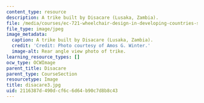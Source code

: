 ```yaml
---
content_type: resource
description: A trike built by Disacare (Lusaka, Zambia).
file: /media/courses/ec-721-wheelchair-design-in-developing-countries-spring-2009/2116387d490dcf6c6d64b90c7d8b8c43_disacare3.jpg
file_type: image/jpeg
image_metadata:
  caption: A trike built by Disacare (Lusaka, Zambia).
  credit: 'Credit: Photo courtesy of Amos G. Winter.'
  image-alt: Rear angle view photo of trike.
learning_resource_types: []
ocw_type: OCWImage
parent_title: Disacare
parent_type: CourseSection
resourcetype: Image
title: disacare3.jpg
uid: 2116387d-490d-cf6c-6d64-b90c7d8b8c43
---
```

